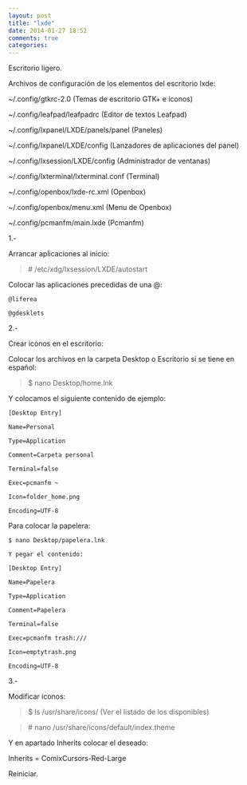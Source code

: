 ```yaml
---
layout: post
title: "lxde"
date: 2014-01-27 18:52
comments: true
categories: 
---
```

Escritorio ligero. 

Archivos de configuración de los elementos del escritorio lxde:

~/.config/gtkrc-2.0 (Temas de escritorio GTK+ e iconos) 

~/.config/leafpad/leafpadrc (Editor de textos Leafpad) 

~/.config/lxpanel/LXDE/panels/panel (Paneles) 

~/.config/lxpanel/LXDE/config (Lanzadores de aplicaciones del panel) 

~/.config/lxsession/LXDE/config (Administrador de ventanas) 

~/.config/lxterminal/lxterminal.conf (Terminal) 

~/.config/openbox/lxde-rc.xml (Openbox) 

~/.config/openbox/menu.xml (Menu de Openbox) 

~/.config/pcmanfm/main.lxde (Pcmanfm)

1.-

Arrancar aplicaciones al inicio:

>\# /etc/xdg/lxsession/LXDE/autostart

Colocar las aplicaciones precedidas de una @:

	@liferea

	@gdesklets 

2.-

Crear iconos en el escritorio:

Colocar los archivos en la carpeta Desktop o Escritorio si se tiene en español:

>$ nano Desktop/home.lnk

Y colocamos el siguiente contenido de ejemplo:

	[Desktop Entry]

	Name=Personal

	Type=Application

	Comment=Carpeta personal

	Terminal=false

	Exec=pcmanfm ~

	Icon=folder_home.png

	Encoding=UTF-8

Para colocar la papelera:

	$ nano Desktop/papelera.lnk

	Y pegar el contenido:

	[Desktop Entry]

	Name=Papelera

	Type=Application

	Comment=Papelera

	Terminal=false

	Exec=pcmanfm trash:///

	Icon=emptytrash.png

	Encoding=UTF-8

3.-

Modificar iconos:

>$ ls /usr/share/icons/ (Ver el listado de los disponibles)

>\# nano  /usr/share/icons/default/index.theme 

Y en apartado Inherits colocar el deseado:

Inherits = ComixCursors-Red-Large

Reiniciar.

